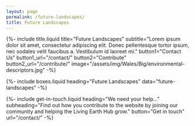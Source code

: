 ```yaml
---
layout: page
permalink: /future-landscapes/
title: Future Landscapes
---
```


{%-
        include title.liquid
        title="Future Landscapes"
        subtitle="Lorem ipsum dolor sit amet, consectetur adipiscing elit. Donec pellentesque tortor ipsum, nec sodales velit faucibus a. Vestibulum id laoreet mi."
        button1="Contact Us" button1_url="/contact/"
        button2="Contribute" button2_url="/contribute/"
        image="/assets/img/Wales/Big/environmental-descriptors.jpg"
-%}

{%-
        include boxes.liquid
        heading="Future Landscapes"
        data="future-landscapes"
-%}

{%-
        include get-in-touch.liquid
        heading="We need your help&hellip;"
        subheading="Find out how you contribute to the website by joining our community and helping the Living Earth Hub grow."
        button="Get in touch" url="/contact/"
-%}